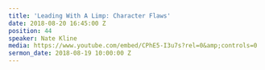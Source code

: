 ```yaml
---
title: 'Leading With A Limp: Character Flaws'
date: 2018-08-20 16:45:00 Z
position: 44
speaker: Nate Kline
media: https://www.youtube.com/embed/CPhE5-I3u7s?rel=0&amp;controls=0
sermon_date: 2018-08-19 10:00:00 Z
---
```


